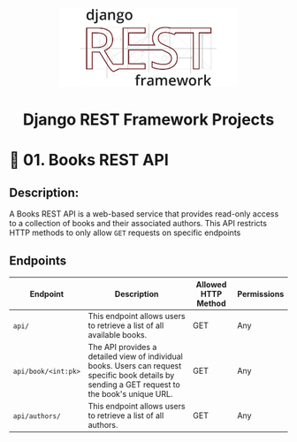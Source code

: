<p align="center">
    <img src="assets/images/Django-REST-Framework-Logo.png" alt="Django REST Framework Logo" width="324px" />
    <h1 align="center">Django REST Framework Projects</h1>
</p>

# 📕 01. Books REST API

## Description:

A Books REST API is a web-based service that provides read-only access to a collection of books and their associated authors. This API restricts HTTP methods to only allow `GET` requests on specific endpoints

## Endpoints

| Endpoint            | Description                                                                                                                                      | Allowed HTTP Method | Permissions |
| ------------------- | ------------------------------------------------------------------------------------------------------------------------------------------------ | ------------------- | ----------- |
| `api/`              | This endpoint allows users to retrieve a list of all available books.                                                                            | GET                 | Any         |
| `api/book/<int:pk>` | The API provides a detailed view of individual books. Users can request specific book details by sending a GET request to the book's unique URL. | GET                 | Any         |
| `api/authors/ `     | This endpoint allows users to retrieve a list of all authors.                                                                                    | GET                 | Any         |
